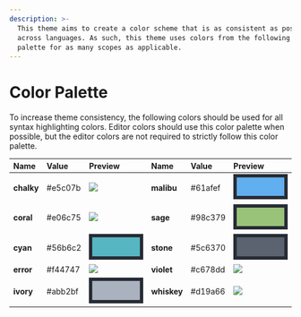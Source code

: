 ```yaml
---
description: >-
  This theme aims to create a color scheme that is as consistent as possible
  across languages. As such, this theme uses colors from the following color
  palette for as many scopes as applicable.
---
```


# Color Palette

To increase theme consistency, the following colors should be used for all syntax highlighting colors.  Editor colors should use this color palette when possible, but the editor colors are not required to strictly follow this color palette.

| Name | Value | Preview | Name | Value | Preview |
| :--- | :--- | :--- | :--- | :--- | :--- |
| **chalky** | \#e5c07b | ![](https://raw.githubusercontent.com/one-dark/jetbrains-one-dark-theme/master/docs/colors/chalky.jpg) | **malibu** | \#61afef | ![](../.gitbook/assets/malibu.jpg) |
| **coral** | \#e06c75 | ![](https://raw.githubusercontent.com/one-dark/jetbrains-one-dark-theme/master/docs/colors/coral.jpg) | **sage** | \#98c379 | ![](../.gitbook/assets/sage.jpg) |
| **cyan** | \#56b6c2 | ![](../.gitbook/assets/cyan.jpg) | **stone** | \#5c6370 | ![](../.gitbook/assets/stone.jpg) |
| **error** | \#f44747 | ![](https://raw.githubusercontent.com/one-dark/jetbrains-one-dark-theme/master/docs/colors/error.jpg) | **violet** | \#c678dd | ![](https://raw.githubusercontent.com/one-dark/jetbrains-one-dark-theme/master/docs/colors/purple.jpg) |
| **ivory** | \#abb2bf | ![](../.gitbook/assets/ivory.jpg) | **whiskey** | \#d19a66 | ![](https://raw.githubusercontent.com/one-dark/jetbrains-one-dark-theme/master/docs/colors/whiskey.jpg) |

